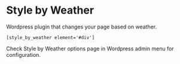 Style by Weather
================

Wordpress plugin that changes your page based on weather.

```
[style_by_weather element='#div']
```

Check Style by Weather options page in Wordpress admin menu for configuration.
